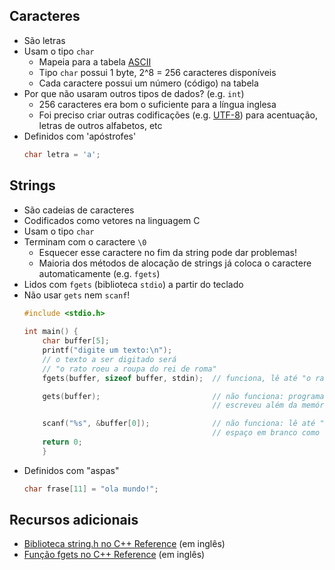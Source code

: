 ## Caracteres

* São letras
* Usam o tipo `char`
    * Mapeia para a tabela [ASCII](https://pt.wikipedia.org/wiki/ASCII)
    * Tipo `char` possui 1 byte, 2^8 = 256 caracteres disponíveis
    * Cada caractere possui um número (código) na tabela
* Por que não usaram outros tipos de dados? (e.g. `int`)
    * 256 caracteres era bom o suficiente para a língua inglesa
    * Foi preciso criar outras codificações (e.g. [UTF-8](https://pt.wikipedia.org/wiki/UTF-8)) para acentuação, letras de outros alfabetos, etc
* Definidos com 'apóstrofes'
  ```C
  char letra = 'a';
  ```

## Strings

* São cadeias de caracteres
* Codificados como vetores na linguagem C
* Usam o tipo `char`
* Terminam com o caractere `\0`
    * Esquecer esse caractere no fim da string pode dar problemas!
    * Maioria dos métodos de alocação de strings já coloca o caractere automaticamente (e.g.  `fgets`)
* Lidos com `fgets`  (biblioteca `stdio`) a partir do teclado
* Não usar `gets` nem `scanf`!
  ```C
  #include <stdio.h> 
        
  int main() {
      char buffer[5];
      printf("digite um texto:\n");
      // o texto a ser digitado será
      // "o rato roeu a roupa do rei de roma"
      fgets(buffer, sizeof buffer, stdin);  // funciona, lê até "o rato ro"
  
      gets(buffer);                         // não funciona: programa dá crash pois  
                                            // escreveu além da memória alocada
  
      scanf("%s", &buffer[0]);              // não funciona: lê até "o" (considera 
                                            // espaço em branco como terminador)
      return 0;
      }
    ```
* Definidos com "aspas"
   ```C
   char frase[11] = "ola mundo!";
   ```

## Recursos adicionais

* [Biblioteca string.h no C++ Reference](https://cplusplus.com/reference/cstring/) (em inglês)
* [Função fgets no C++ Reference](https://cplusplus.com/reference/cstdio/fgets/) (em inglês)
